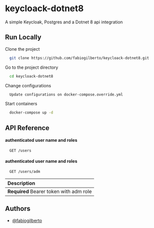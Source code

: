# keycloack-dotnet8

A simple Keycloak, Postgres and a Dotnet 8 api integration
## Run Locally

Clone the project

```bash
  git clone https://github.com/fabiogilberto/keycloack-dotnet8.git
```

Go to the project directory

```bash
  cd keycloack-dotnet8
```

Change configurations

```bash
  Update configurations on docker-compose.override.yml
```

Start containers

```bash
  docker-compose up -d
```


## API Reference

#### authenticated user name and roles

```http
  GET /users
```

#### authenticated user name and roles

```http
  GET /users/adm
```

| Description                |
| :------------------------- |
| **Required** Bearer token with adm role | 


## Authors

- [@fabiogilberto](https://github.com/fabiogilberto)

